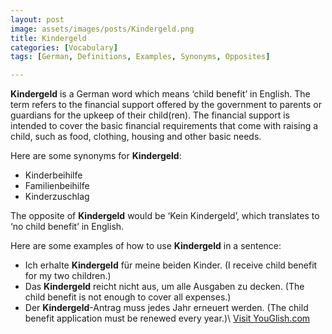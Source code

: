 ```yaml
---
layout: post
image: assets/images/posts/Kindergeld.png
title: Kindergeld
categories: [Vocabulary]
tags: [German, Definitions, Examples, Synonyms, Opposites]

---
```


**Kindergeld** is a German word which means ‘child benefit’ in English. The term refers to the financial support offered by the government to parents or guardians for the upkeep of their child(ren). The financial support is intended to cover the basic financial requirements that come with raising a child, such as food, clothing, housing and other basic needs. 

Here are some synonyms for **Kindergeld**:
- Kinderbeihilfe
- Familienbeihilfe
- Kinderzuschlag 

The opposite of **Kindergeld** would be ‘Kein Kindergeld’, which translates to ‘no child benefit’ in English.

Here are some examples of how to use **Kindergeld** in a sentence:
- Ich erhalte **Kindergeld** für meine beiden Kinder.
  (I receive child benefit for my two children.)
- Das **Kindergeld** reicht nicht aus, um alle Ausgaben zu decken.
  (The child benefit is not enough to cover all expenses.)
- Der **Kindergeld**-Antrag muss jedes Jahr erneuert werden. 
  (The child benefit application must be renewed every year.)\ <a id="yg-widget-0" class="youglish-widget" data-query="Kindergeld" data-lang="german" data-components="8412" data-auto-start="0" data-bkg-color="theme_light" data-title="How%20to%20pronounce%20Kindergeld%20in%20German"  rel="nofollow" href="https://youglish.com">Visit YouGlish.com</a><script async src="https://youglish.com/public/emb/widget.js" charset="utf-8"></script>